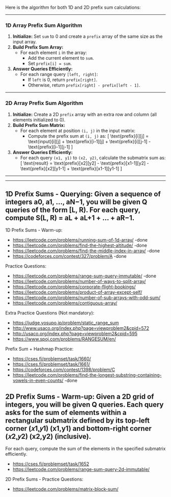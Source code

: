 Here is the algorithm for both 1D and 2D prefix sum calculations:

---

### 1D Array Prefix Sum Algorithm
1. **Initialize:** Set `sum` to 0 and create a `prefix` array of the same size as the input array.
2. **Build Prefix Sum Array:**
   - For each element `i` in the array:
     - Add the current element to `sum`.
     - Set `prefix[i] = sum`.
3. **Answer Queries Efficiently:**
   - For each range query `[left, right]`:
     - If `left` is 0, return `prefix[right]`.
     - Otherwise, return `prefix[right] - prefix[left - 1]`.

---

### 2D Array Prefix Sum Algorithm
1. **Initialize:** Create a 2D `prefix` array with an extra row and column (all elements initialized to 0).
2. **Build Prefix Sum Matrix:**
   - For each element at position `(i, j)` in the input matrix:
     - Compute the prefix sum at `(i, j)` as:
       \[
       \text{prefix}[i][j] = \text{input}[i][j] + \text{prefix}[i-1][j] + \text{prefix}[i][j-1] - \text{prefix}[i-1][j-1]
       \]
3. **Answer Queries Efficiently:**
   - For each query `(x1, y1)` to `(x2, y2)`, calculate the submatrix sum as:
     \[
     \text{result} = \text{prefix}[x2][y2] - \text{prefix}[x1-1][y2] - \text{prefix}[x2][y1-1] + \text{prefix}[x1-1][y1-1]
     \]

--------------------------------
--------------------------------
1D Prefix Sums - Querying:
Given a sequence of integers a0, a1, ..., aN−1, you will be given Q queries of the form [L, R).
For each query, compute S(L, R) = aL + aL+1 + ... + aR−1.
---
1D Prefix Sums - Warm-up:
- https://leetcode.com/problems/running-sum-of-1d-array/  -done
- https://leetcode.com/problems/find-the-highest-altitude/ -done
- https://leetcode.com/problems/find-the-middle-index-in-array/  -done
- https://codeforces.com/contest/327/problem/A  -done

Practice Questions:
- https://leetcode.com/problems/range-sum-query-immutable/ -done
- https://leetcode.com/problems/number-of-ways-to-split-array/
- https://leetcode.com/problems/corporate-flight-bookings/
- https://leetcode.com/problems/product-of-array-except-self/
- https://leetcode.com/problems/number-of-sub-arrays-with-odd-sum/
- https://leetcode.com/problems/contiguous-array/

Extra Practice Questions (Not mandatory):
- https://judge.yosupo.jp/problem/static_range_sum
- http://www.usaco.org/index.php?page=viewproblem2&cpid=572
- http://usaco.org/index.php?page=viewproblem2&cpid=595
- https://www.spoj.com/problems/RANGESUM/en/

Prefix Sum + Hashmap Practice:
- https://cses.fi/problemset/task/1660/
- https://cses.fi/problemset/task/1661/
- https://codeforces.com/contest/1398/problem/C
- https://leetcode.com/problems/find-the-longest-substring-containing-vowels-in-even-counts/  -done


2D Prefix Sums - Warm-up:
Given a 2D grid of integers, you will be given Q queries. Each query asks for the sum of elements within a rectangular submatrix defined by its top-left corner 
(𝑥1,𝑦1)
(x1,y1) and bottom-right corner 
(𝑥2,𝑦2)
(x2,y2) (inclusive).
----
For each query, compute the sum of the elements in the specified submatrix efficiently.
- https://cses.fi/problemset/task/1652
- https://leetcode.com/problems/range-sum-query-2d-immutable/

2D Prefix Sums - Practice Questions:
- https://leetcode.com/problems/matrix-block-sum/